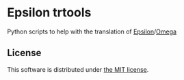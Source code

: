 # Epsilon trtools

Python scripts to help with the translation of [Epsilon](https://github.com/numworks/epsilon)/[Omega](https://github.com/Omega-Numworks/Omega)

## License

This software is distributed under [the MIT license](LICENSE).

